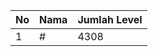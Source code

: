 | No | Nama            | Jumlah Level |
|----|-----------------|--------------|
| 1  | #    |    4308        |
